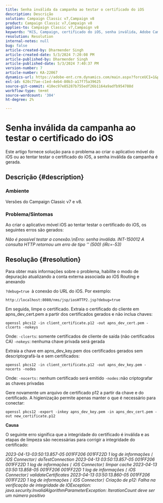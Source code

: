```yaml
---
title: Senha inválida da campanha ao testar o certificado do iOS
description: Descrição
solution: Campaign Classic v7,Campaign v8
product: Campaign Classic v7,Campaign v8
applies-to: Campaign Classic v7,Campaign v8
keywords: "KCS, Campaign, certificado do iOS, senha inválida, Adobe Campaign Classic v7, ACC v7, Adobe Campaign Classic v8, ACC v8"
resolution: Resolution
internal-notes: null
bug: false
article-created-by: Dharmender Singh
article-created-date: 5/3/2024 7:20:08 PM
article-published-by: Dharmender Singh
article-published-date: 5/3/2024 7:40:37 PM
version-number: 7
article-number: KA-22067
dynamics-url: https://adobe-ent.crm.dynamics.com/main.aspx?forceUCI=1&pagetype=entityrecord&etn=knowledgearticle&id=a07e0823-8209-ef11-9f8a-6045bd034c54
exl-id: 620c77ae-c1ed-4eb4-80b3-a17f75a39625
source-git-commit: 410ec97e85287b755edf26b1164a9adfb954788d
workflow-type: tm+mt
source-wordcount: '304'
ht-degree: 2%

---
```


# Senha inválida da campanha ao testar o certificado do iOS


Este artigo fornece solução para o problema ao criar o aplicativo móvel do iOS ou ao tentar testar o certificado do iOS, a senha inválida da campanha é gerada.

## Descrição {#description}


### <b>Ambiente</b>

Versões do Campaign Classic v7 e v8.



### <b>Problema/Sintomas</b>

Ao criar o aplicativo móvel iOS ao tentar testar o certificado do iOS, os seguintes erros são gerados:

*Não é possível testar a conexão.\nErro: senha inválida. INT-150012 A consulta HTTP retornou um erro de tipo &#39;&#39; (500) (iRc=-53)*


## Resolução {#resolution}


Para obter mais informações sobre o problema, habilite o modo de depuração atualizando a conta externa associada ao iOS Routing e anexando

`?debug=true `à conexão do URL do iOS. Por exemplo:

`http://localhost:8080/nms/jsp/iosHTTP2.jsp?debug=true`

Em seguida, limpe o certificado. Extraia o certificado do cliente em apns_dev_cert.pem a partir dos certificados gerados e não inclua chaves:

`openssl pkcs12 -in client_certificate.p12 -out apns_dev_cert.pem -clcerts -nokeys`

Onde:
`-clcerts`: somente certificados de cliente de saída (não certificados CA)
`-nokeys`: nenhuma chave privada será gerada

Extraia a chave em apns_dev_key.pem dos certificados gerados sem descriptografá-la e sem certificados:

`openssl pkcs12 -in client_certificate.p12 -out apns_dev_key.pem -nocerts -nodes`

Onde:
`-nocerts:` nenhum certificado será emitido
`-nodes:`não criptografar as chaves privadas

Gere novamente um arquivo de certificado p12 a partir da chave e do certificado. A higienização permite apenas manter o que é necessário para conectar: 

`openssl pkcs12 -export -inkey apns_dev_key.pem -in apns_dev_cert.pem -out new_certificate.p12`

<b>Causa</b>

O seguinte erro significa que a integridade do certificado é inválida e as etapas de limpeza são necessárias para corrigir a integridade do certificado:

*2023-04-13-03:50:13.857-05 001FF206 001FF22D 1 log de informações `[` iOS Connector`]`  doTestConnection 2023-04-13 03:50:13.857-05 001FF206 001FF22D 1 log de informações `[` iOS Connector`]`  limpar cache 2023-04-13 03:50:13.858-05 001FF206 001FF22D 1 log de informações `[` iOS Connector`]`  validateCertificates 2023-04-13 03:50:13.860-05 001FF206 001FF22D 1 log de informações `[` iOS Connector`]`  Criação de p12: Falha na verificação de integridade de IOException: java.security.InvalidAlgorithmParameterException: IterationCount deve ser um número positivo*

